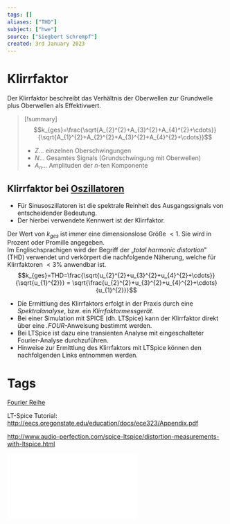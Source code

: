 ```yaml
---
tags: []
aliases: ["THD"]
subject: ["hwe"]
source: ["Siegbert Schrempf"]
created: 3rd January 2023
---
```


# Klirrfaktor

Der Klirrfaktor beschreibt das Verhältnis der Oberwellen zur Grundwelle plus Oberwellen als Effektivwert.
> [!summary] $$k_{ges}=\frac{\sqrt{A_{2}^{2}+A_{3}^{2}+A_{4}^{2}+\cdots}}{\sqrt{A_{1}^{2}+A_{2}^{2}+A_{3}^{2}+A_{4}^{2}+\cdots}}$$
> - $Z\dots$ einzelnen Oberschwingungen
> - $N\dots$ Gesamtes Signals (Grundschwingung mit Oberwellen)
> - $A_{n}\dots$ Amplituden der $n$-ten Komponente

## Klirrfaktor bei [Oszillatoren](Oszillatoren/Clock%20Generierung.md)

- Für Sinusoszillatoren ist die spektrale Reinheit des Ausgangssignals von entscheidender Bedeutung.
- Der hierbei verwendete Kennwert ist der Klirrfaktor.



Der Wert von $k_{ges}$ ist immer eine dimensionslose Größe $<1$. Sie wird in Prozent oder Promille angegeben.  
Im Englischsprachigen wird der Begriff der „*total harmonic distortion*" (THD) verwendet und verkörpert die nachfolgende Näherung, welche für Klirrfaktoren $<3\%$ anwendbar ist.  
$$k_{ges}=THD=\frac{\sqrt{u_{2}^{2}+u_{3}^{2}+u_{4}^{2}+\cdots}}{\sqrt{u_{1}^{2}}} = \sqrt{\frac{u_{2}^{2}+u_{3}^{2}+u_{4}^{2}+\cdots}{u_{1}^{2}}}$$
- Die Ermittlung des Klirrfaktors erfolgt in der Praxis durch eine *Spektralanalyse*, bzw. ein *Klirrfaktormessgerät*.
- Bei einer Simulation mit SPICE (dh. LTSpice) kann der Klirrfaktor direkt über eine *.FOUR*-Anweisung bestimmt werden.
- Bei LTSpice ist dazu eine transienten Analyse mit eingeschalteter Fourier-Analyse durchzuführen.
- Hinweise zur Ermittlung des Klirrfaktors mit LTSpice können den nachfolgenden Links entnommen werden.

# Tags

[Fourier Reihe](../Mathe/mathe%20(4)/Fourier%20Reihe.md)

LT-Spice Tutorial: <http://eecs.oregonstate.edu/education/docs/ece323/Appendix.pdf>

<http://www.audio-perfection.com/spice-ltspice/distortion-measurements-with-ltspice.html>

![00_Clock_und_Reset_Generierung_intro](assets/pdf/00_Clock_und_Reset_Generierung_intro.pdf)